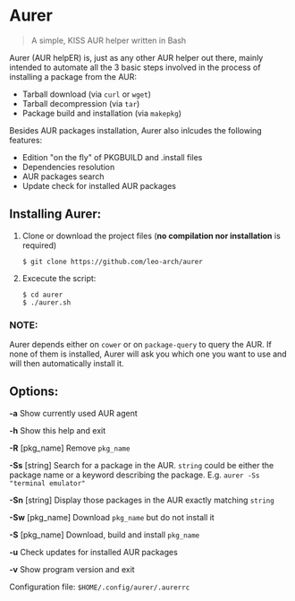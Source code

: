 # Aurer
> A simple, KISS AUR helper written in Bash

Aurer (AUR helpER) is, just as any other AUR helper out there, mainly intended to automate all the 3 basic steps involved in the process of installing a package from the AUR: 
* Tarball download (via `curl` or `wget`)
* Tarball decompression (via `tar`)
* Package build and installation (via `makepkg`)

Besides AUR packages installation, Aurer also inlcudes the following features:

* Edition "on the fly" of PKGBUILD and .install files
* Dependencies resolution
* AUR packages search
* Update check for installed AUR packages 

## Installing Aurer:

1. Clone or download the project files (**no compilation nor installation** is required)

       $ git clone https://github.com/leo-arch/aurer

2. Excecute the script:
    
       $ cd aurer
       $ ./aurer.sh

### NOTE: 
Aurer depends either on `cower` or on `package-query` to query the AUR. If none of them is installed, Aurer will ask you which one you want to use and will then automatically install it.

## Options:

**-a**               Show currently used AUR agent

**-h**               Show this help and exit

**-R** [pkg_name]    Remove `pkg_name`

**-Ss** [string]     Search for a package in the AUR. `string` could be either the package name or a keyword describing the package. E.g.           `aurer -Ss "terminal emulator"`

**-Sn** [string]     Display those packages in the AUR exactly matching `string`

**-Sw** [pkg_name]   Download `pkg_name` but do not install it

**-S** [pkg_name]    Download, build and install `pkg_name`

**-u**               Check updates for installed AUR packages

**-v**               Show program version and exit

Configuration file: `$HOME/.config/aurer/.aurerrc`
